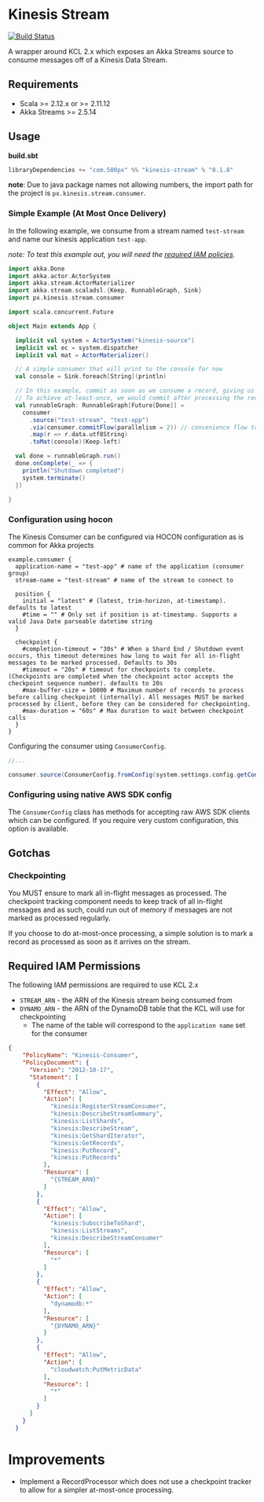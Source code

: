 # Kinesis Stream
[![Build Status](https://travis-ci.com/500px/kinesis-stream.svg?branch=master)](https://travis-ci.com/500px/kinesis-stream)

A wrapper around KCL 2.x which exposes an Akka Streams source to consume messages off of a Kinesis Data Stream.

## Requirements
- Scala >= 2.12.x or >= 2.11.12
- Akka Streams >= 2.5.14

## Usage

**build.sbt**

```scala
libraryDependencies += "com.500px" %% "kinesis-stream" % "0.1.8"
```

**note**: Due to java package names not allowing numbers, the import path for the project is `px.kinesis.stream.consumer`.

### Simple Example (At Most Once Delivery)

In the following example, we consume from a stream named `test-stream` and name our kinesis application `test-app`.

*note: To test this example out, you will need the [required IAM policies](#required-iam-permissions).* 

```scala
import akka.Done
import akka.actor.ActorSystem
import akka.stream.ActorMaterializer
import akka.stream.scaladsl.{Keep, RunnableGraph, Sink}
import px.kinesis.stream.consumer

import scala.concurrent.Future

object Main extends App {

  implicit val system = ActorSystem("kinesis-source")
  implicit val ec = system.dispatcher
  implicit val mat = ActorMaterializer()

  // A simple consumer that will print to the console for now
  val console = Sink.foreach[String](println)

  // In this example, commit as soon as we consume a record, giving us at-most-once delivery semantics.
  // To achieve at-least-once, we would commit after processing the record
  val runnableGraph: RunnableGraph[Future[Done]] =
    consumer
      .source("test-stream", "test-app")
      .via(consumer.commitFlow(parallelism = 2)) // convenience flow to commit records (marking records processed)
      .map(r => r.data.utf8String)
      .toMat(console)(Keep.left)

  val done = runnableGraph.run()
  done.onComplete(_ => {
    println("Shutdown completed")
    system.terminate()
  })

}

```

### Configuration using hocon

The Kinesis Consumer can be configured via HOCON configuration as is common for Akka projects

```hocon
example.consumer {
  application-name = "test-app" # name of the application (consumer group)
  stream-name = "test-stream" # name of the stream to connect to

  position {
    initial = "latest" # (latest, trim-horizon, at-timestamp). defaults to latest
    #time = "" # Only set if position is at-timestamp. Supports a valid Java Date parseable datetime string
  }

  checkpoint {
    #completion-timeout = "30s" # When a Shard End / Shutdown event occurs, this timeout determines how long to wait for all in-flight messages to be marked processed. Defaults to 30s
    #timeout = "20s" # timeout for checkpoints to complete. (Checkpoints are completed when the checkpoint actor accepts the checkpoint sequence number). defaults to 20s
    #max-buffer-size = 10000 # Maximum number of records to process before calling checkpoint (internally). All messages MUST be marked processed by client, before they can be considered for checkpointing.
    #max-duration = "60s" # Max duration to wait between checkpoint calls
  }
}
```

Configuring the consumer using `ConsumerConfig`.

```scala
//...

consumer.source(ConsumerConfig.fromConfig(system.settings.config.getConfig("example.consumer")))

```

### Configuring using native AWS SDK config

The `ConsumerConfig` class has methods for accepting raw AWS SDK clients which can be configured. If you require very
custom configuration, this option is available.

## Gotchas

### Checkpointing

You MUST ensure to mark all in-flight messages as processed. The checkpoint tracking component needs to keep track
of all in-flight messages and as such, could run out of memory if messages are not marked as processed regularly.

If you choose to do at-most-once processing, a simple solution is to mark a record as processed as soon as it arrives on
the stream.


## Required IAM Permissions

The following IAM permissions are required to use KCL 2.x

- `STREAM_ARN` - the ARN of the Kinesis stream being consumed from
- `DYNAMO_ARN` - the ARN of the DynamoDB table that the KCL will use for checkpointing
    - The name of the table will correspond to the `application name` set for the consumer
    
```json
{
    "PolicyName": "Kinesis-Consumer",
    "PolicyDocument": {
      "Version": "2012-10-17",
      "Statement": [
        {
          "Effect": "Allow",
          "Action": [
            "kinesis:RegisterStreamConsumer",
            "kinesis:DescribeStreamSummary",
            "kinesis:ListShards",
            "kinesis:DescribeStream",
            "kinesis:GetShardIterator",
            "kinesis:GetRecords",
            "kinesis:PutRecord",
            "kinesis:PutRecords"
          ],
          "Resource": [
            "{STREAM_ARN}"
          ]
        },
        {
          "Effect": "Allow",
          "Action": [
            "kinesis:SubscribeToShard",
            "kinesis:ListStreams",
            "kinesis:DescribeStreamConsumer"
          ],
          "Resource": [
            "*"
          ]
        },
        {
          "Effect": "Allow",
          "Action": [
            "dynamodb:*"
          ],
          "Resource": [
            "{DYNAMO_ARN}"
          ]
        },
        {
          "Effect": "Allow",
          "Action": [
            "cloudwatch:PutMetricData"
          ],
          "Resource": [
            "*"
          ]
        }
      ]
    }
  }
```

# Improvements

- Implement a RecordProcessor which does not use a checkpoint tracker to allow for a simpler at-most-once processing.
